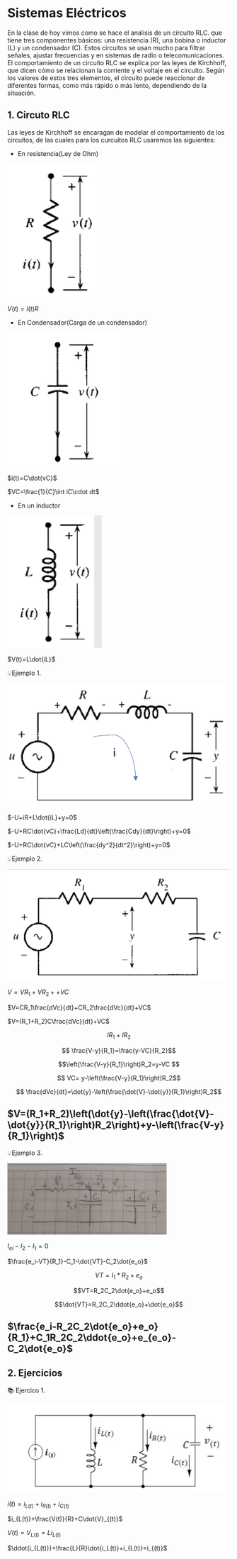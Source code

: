 # Sistemas Eléctricos 
En la clase de hoy vimos como se hace el analisis de un circuito RLC. que tiene tres componentes básicos: una resistencia (R), una bobina o inductor (L) y un condensador (C). Estos circuitos se usan mucho para filtrar señales, ajustar frecuencias y en sistemas de radio o telecomunicaciones. El comportamiento de un circuito RLC se explica por las leyes de Kirchhoff, que dicen cómo se relacionan la corriente y el voltaje en el circuito. Según los valores de estos tres elementos, el circuito puede reaccionar de diferentes formas, como más rápido o más lento, dependiendo de la situación.

## 1. Circuto RLC
Las leyes de Kirchhoff se encaragan de modelar el comportamiento de los circuitos, de las cuales para los curcuitos RLC usaremos las siguientes:


- En resistencia(Ley de Ohm)

![](https://github.com/diegavila00/Apuntes/blob/main/TP/R.png)

$V(t)=i(t)R$

- En Condensador(Carga de un condensador)

![](https://github.com/diegavila00/Apuntes/blob/main/TP/C.png)

$i(t)=C\dot{vC}$

$VC=\frac{1}{C}\int iC\cdot dt$

- En un inductor

![](https://github.com/diegavila00/Apuntes/blob/main/TP/L.png)

$V(t)=L\dot{iL}$

💡Ejemplo 1.

![](https://github.com/diegavila00/Apuntes/blob/main/TP/m.png)

$-U+iR+L\dot{iL}+y=0$

$-U+RC\dot{vC}+\frac{Ld}{dt}\left(\frac{Cdy}{dt}\right)+y=0$

$-U+RC\dot{vC}+LC\left(\frac{dy^2}{dt^2}\right)+y=0$

💡Ejemplo 2.

![](https://github.com/diegavila00/Apuntes/blob/main/TP/D.png)

$V=VR_1+VR_2++VC$

$V=CR_1\frac{dVc}{dt}+CR_2\frac{dVc}{dt}+VC$

$V=(R_1+R_2)C\frac{dVc}{dt}+VC$

$$IR_1+IR_2 $$

$$ \frac{V-y}{R_1}=\frac{y-VC}{R_2}$$

$$\left(\frac{V-y}{R_1}\right)R_2=y-VC $$

$$ VC= y-\left(\frac{V-y}{R_1}\right)R_2$$

$$ \frac{dVc}{dt}=\dot{y}-\left(\frac{\dot{V}-\dot{y}}{R_1}\right)R_2$$

$V=(R_1+R_2)\left(\dot{y}-\left(\frac{\dot{V}-\dot{y}}{R_1}\right)R_2\right)+y-\left(\frac{V-y}{R_1}\right)$
-

💡Ejemplo 3.


![](https://github.com/diegavila00/Apuntes/blob/main/TP/EEE.png)

$I_{ei}-I_2-I_1=0$

$\frac{e_i-VT}{R_1}-C_1-\dot{VT}-C_2\dot{e_o}$

$$VT=I_1*R_2+e_o $$

$$VT=R_2C_2\dot{e_o}+e_o$$

$$\dot{VT}=R_2C_2\ddot{e_o}+\dot{e_o}$$

$\frac{e_i-R_2C_2\dot{e_o}+e_o}{R_1}+C_1R_2C_2\ddot{e_o}+e_{e_o}-C_2\dot{e_o}$
-

## 2. Ejercicios 

📚 Ejercico 1.

![](https://github.com/diegavila00/Apuntes/blob/main/TP/FFFFF.png)

$i(t)=i_{L(t)}+i_{R(t)}+i_{C(t)}$

$i_{L(t)}+\frac{V(t)}{R}+C\dot{V}_{(t)}$

$V(t)=V_{L(t)}=L\dot{i}_{L(t)}$

$\ddot{i_{L(t)}}+\frac{L}{R}\dot{i_L(t)}+i_{L(t)}=i_{(t)}$











